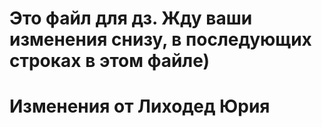 # Это файл для дз. Жду ваши изменения снизу, в последующих строках в этом файле)

# Изменения от Лиходед Юрия 
